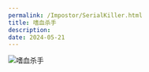 ```yaml
---
permalink: /Impostor/SerialKiller.html
title: 嗜血杀手
description: 
date: 2024-05-21
---
```

![嗜血杀手](https://cn-sy1.rains3.com/xtremewave/SerialKiller.png)